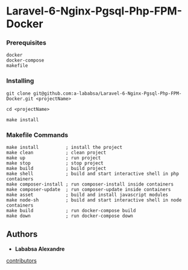 # Laravel-6-Nginx-Pgsql-Php-FPM-Docker

### Prerequisites

```
docker
docker-compose
makefile
```

### Installing

```
git clone git@github.com:a-lababsa/Laravel-6-Nginx-Pgsql-Php-FPM-Docker.git <projectName>
```

```
cd <projectName>
```

```
make install
```

### Makefile Commands
```
make install          ; install the project
make clean            ; clean project
make up               ; run project
make stop             ; stop project
make build            ; build project
make shell            ; build and start interactive shell in php containers
make composer-install ; run composer-install inside containers
make composer-update  ; run composer-update inside containers
make asset            ; build and install javascript modules
make node-sh          ; build and start interactive shell in node containers
make build            ; run docker-compose build
make down             ; run docker-compose down
```

## Authors

* **Lababsa Alexandre**

[contributors](https://github.com/a-lababsa/Laravel-6-Nginx-Pgsql-Php-FPM-Docker/graphs/contributors)